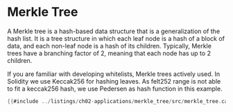 # Merkle Tree

A Merkle tree is a hash-based data structure that is a generalization of the hash list. It is a tree structure in which each leaf node is a hash of a block of data, and each non-leaf node is a hash of its children. Typically, Merkle trees have a branching factor of 2, meaning that each node has up to 2 children.

If you are familiar with developing whitelists, Merkle trees actively used. In Solidity we use Keccak256 for hashing leaves. As felt252 range is not able to fit a keccak256 hash, we use Pedersen as hash function in this example.

```rust
{{#include ../listings/ch02-applications/merkle_tree/src/merkle_tree.cairo}}
```
